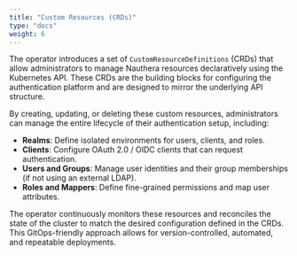 ```yaml
---
title: "Custom Resources (CRDs)"
type: "docs"
weight: 6
---
```


The operator introduces a set of `CustomResourceDefinitions` (CRDs) that allow administrators to manage Nauthera resources declaratively using the Kubernetes API. These CRDs are the building blocks for configuring the authentication platform and are designed to mirror the underlying API structure.

By creating, updating, or deleting these custom resources, administrators can manage the entire lifecycle of their authentication setup, including:

*   **Realms**: Define isolated environments for users, clients, and roles.
*   **Clients**: Configure OAuth 2.0 / OIDC clients that can request authentication.
*   **Users and Groups**: Manage user identities and their group memberships (if not using an external LDAP).
*   **Roles and Mappers**: Define fine-grained permissions and map user attributes.

The operator continuously monitors these resources and reconciles the state of the cluster to match the desired configuration defined in the CRDs. This GitOps-friendly approach allows for version-controlled, automated, and repeatable deployments.

